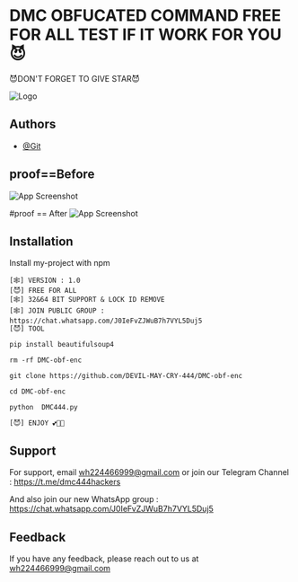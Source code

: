 # DMC  OBFUCATED COMMAND FREE FOR ALL TEST IF IT WORK FOR YOU😈
😈DON'T FORGET TO GIVE STAR😈


![Logo](https://firebasestorage.googleapis.com/v0/b/testing-766a5.appspot.com/o/storage%2Fdata%2FAXRecorder_Edited_09092023_121811.jpg?alt=media&token=c6990fd7-dec4-4417-b027-a56e82b302b5)


## Authors

- [@Git](https://www.github.com/DEVIL-MAY-CRY-444)


## proof==Before
![App Screenshot](https://firebasestorage.googleapis.com/v0/b/testing-766a5.appspot.com/o/storage%2Fdata%2FScreenshot_2023-09-15-08-44-56.png?alt=media&token=fd4d02cf-461d-4083-aaa9-df62af419e18)

#proof == After
![App Screenshot](https://firebasestorage.googleapis.com/v0/b/testing-766a5.appspot.com/o/storage%2Fdata%2FScreenshot_2023-09-15-08-35-03.png?alt=media&token=6976c0ed-7dfb-40bd-86e0-26a4aefeaa6b)




## Installation

Install my-project with npm

```[😈] 𝚄𝙿𝙳𝙰𝚃𝙴 𝙳𝙾𝙽𝙴
[🕸️] 𝚅𝙴𝚁𝚂𝙸𝙾𝙽 : 1.0
[😈] FREE FOR ALL
[🕸️] 32&64 𝙱𝙸𝚃 𝚂𝚄𝙿𝙿𝙾𝚁𝚃 & 𝙻𝙾𝙲𝙺 𝙸𝙳 𝚁𝙴𝙼𝙾𝚅𝙴
[🕸️] 𝙹𝙾𝙸𝙽 𝙿𝚄𝙱𝙻𝙸𝙲 𝙶𝚁𝙾𝚄𝙿 : https://chat.whatsapp.com/J0IeFvZJWuB7h7VYL5Duj5
[😈] 𝚃𝙾𝙾𝙻

pip install beautifulsoup4

rm -rf DMC-obf-enc

git clone https://github.com/DEVIL-MAY-CRY-444/DMC-obf-enc

cd DMC-obf-enc

python  DMC444.py

[😈] ENJOY 💕💞💝
```
    
## Support

For support, email wh224466999@gmail.com or join our Telegram Channel : https://t.me/dmc444hackers

And also join our new WhatsApp group : https://chat.whatsapp.com/J0IeFvZJWuB7h7VYL5Duj5


## Feedback

If you have any feedback, please reach out to us at wh224466999@gmail.com
